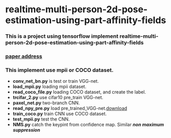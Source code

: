 # realtime-multi-person-2d-pose-estimation-using-part-affinity-fields  

### This is a project using tensorflow implement realtime-multi-person-2d-pose-estimation-using-part-affinity-fields   
### [paper address](https://arxiv.org/abs/1611.08050)   
### This implement use mpii or COCO dataset.   
  
  
* **conv_net_bn.py** is test or train VGG-net.  
* **load_mpii.py** loading mpii dataset.  
* **read_coco_file.py** loading COCO dataset, and create the label.  
* **trcifar_2.py** use cifar10 pre_train VGG-net.  
* **paxel_net.py** two-branch CNN.  
* **read_npy_pre.py** load pre_trained_VGG-net.[download](https://github.com/machrisaa/tensorflow-vgg)  
* **train_coco.py** train CNN use COCO dataset.  
* **test_mpii.py** test the CNN.  
* **NMS.py** catch the keypint from confidence map. Similar ***non maximum suppression***
